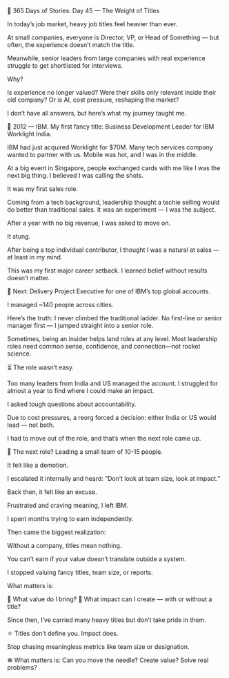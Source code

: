 🚨 365 Days of Stories: Day 45 — The Weight of Titles

In today’s job market, heavy job titles feel heavier than ever.

At small companies, everyone is Director, VP, or Head of Something — but often, the experience doesn’t match the title.

Meanwhile, senior leaders from large companies with real experience struggle to get shortlisted for interviews.

Why?

Is experience no longer valued? 
Were their skills only relevant inside their old company? 
Or is AI, cost pressure, reshaping the market?

I don’t have all answers, but here’s what my journey taught me.

🔹 2012 — IBM.
My first fancy title: Business Development Leader for IBM Worklight India.

IBM had just acquired Worklight for $70M. Many tech services company wanted to partner with us. Mobile was hot, and I was in the middle.

At a big event in Singapore, people exchanged cards with me like I was the next big thing. I believed I was calling the shots.

It was my first sales role.

Coming from a tech background, leadership thought a techie selling would do better than traditional sales. It was an experiment — I was the subject.

After a year with no big revenue, I was asked to move on.

It stung.

After being a top individual contributor, I thought I was a natural at sales — at least in my mind.

This was my first major career setback. I learned belief without results doesn’t matter.

🔹 Next: Delivery Project Executive for one of IBM’s top global accounts.

I managed ~140 people across cities.

Here’s the truth: I never climbed the traditional ladder. No first-line or senior manager first — I jumped straight into a senior role.

Sometimes, being an insider helps land roles at any level. Most leadership roles need common sense, confidence, and connection—not rocket science.

⏳ The role wasn’t easy.

Too many leaders from India and US managed the account. I struggled for almost a year to find where I could make an impact.

I asked tough questions about accountability.

Due to cost pressures, a reorg forced a decision: either India or US would lead — not both. 

I had to move out of the role, and that’s when the next role came up.

🔹 The next role? Leading a small team of 10-15 people.

It felt like a demotion.

I escalated it internally and heard: “Don’t look at team size, look at impact.”

Back then, it felt like an excuse.

Frustrated and craving meaning, I left IBM.

I spent months trying to earn independently.

Then came the biggest realization:

Without a company, titles mean nothing.

You can’t earn if your value doesn’t translate outside a system.

I stopped valuing fancy titles, team size, or reports.

What matters is:

🔸 What value do I bring?
🔸 What impact can I create — with or without a title?

Since then, I’ve carried many heavy titles but don’t take pride in them.

⚛️ Titles don’t define you. Impact does.

Stop chasing meaningless metrics like team size or designation.

☸️ What matters is: Can you move the needle? Create value? Solve real problems?